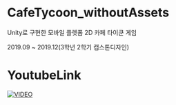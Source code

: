 # CafeTycoon_withoutAssets
Unity로 구현한 모바일 플렛폼 2D 카페 타이쿤 게임

2019.09 ~ 2019.12(3학년 2학기 캡스톤디자인)

# YoutubeLink

[![VIDEO](https://img.youtube.com/vi/0_m0_mIppWE/0.jpg)](https://www.youtube.com/watch?v=0_m0_mIppWE?t=0s)
